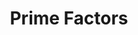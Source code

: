 ---
title: 'Prime Factors'
description: ''
hide_table_of_contents: true
draft: true
keywords:
  - leetcode
  - tutorial
  - prime factors
---